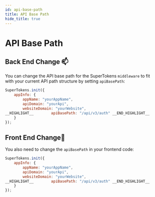 ```yaml
---
id: api-base-path
title: API Base Path
hide_title: true
---
```


# API Base Path

## Back End Change 📫

You can change the API base path for the SuperTokens `middleware` to fit with your current API path structure by setting `apiBasePath`:

<!--DOCUSAURUS_CODE_TABS-->
<!--NodeJS--> 
```js
SuperTokens.init({
    appInfo: {
        appName: "yourAppName",
        apiDomain: "yourApi",
        websiteDomain: "yourWebsite",
__HIGHLIGHT__        apiBasePath: "/api/v3/auth" __END_HIGHLIGHT__
    }
});
```
<!--END_DOCUSAURUS_CODE_TABS-->

## Front End Change🚪

You also need to change the `apiBasePath` in your frontend code:

<!--DOCUSAURUS_CODE_TABS-->
<!--ReactJS-->  
```js
SuperTokens.init({
    appInfo: {
        appName: "yourAppName",
        apiDomain: "yourApi",
        websiteDomain: "yourWebsite",
__HIGHLIGHT__        apiBasePath: "/api/v3/auth" __END_HIGHLIGHT__
    }
});
```
<!--END_DOCUSAURUS_CODE_TABS-->


